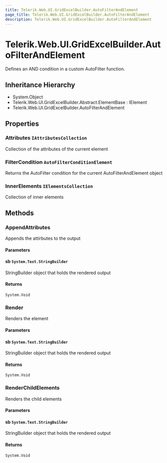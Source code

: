 ```yaml
---
title: Telerik.Web.UI.GridExcelBuilder.AutoFilterAndElement
page_title: Telerik.Web.UI.GridExcelBuilder.AutoFilterAndElement
description: Telerik.Web.UI.GridExcelBuilder.AutoFilterAndElement
---
```


# Telerik.Web.UI.GridExcelBuilder.AutoFilterAndElement

Defines an AND condition in a custom AutoFilter function.

## Inheritance Hierarchy

* System.Object
* Telerik.Web.UI.GridExcelBuilder.Abstract.ElementBase : IElement
* Telerik.Web.UI.GridExcelBuilder.AutoFilterAndElement

## Properties

###  Attributes `IAttributesCollection`

Collection of the attributes of the current element

###  FilterCondition `AutoFilterConditionElement`

Returns the AutoFilter condition for the current AutoFilterAndElement object

###  InnerElements `IElementsCollection`

Collection of inner elements

## Methods

###  AppendAttributes

Appends the attirbutes to the output

#### Parameters

#### sb `System.Text.StringBuilder`

StringBuilder object that holds the rendered output

#### Returns

`System.Void` 

###  Render

Renders the element

#### Parameters

#### sb `System.Text.StringBuilder`

StringBuilder object that holds the rendered output

#### Returns

`System.Void` 

###  RenderChildElements

Renders the child elements

#### Parameters

#### sb `System.Text.StringBuilder`

StringBuilder object that holds the rendered output

#### Returns

`System.Void` 

